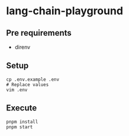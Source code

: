 # lang-chain-playground

## Pre requirements

- direnv

## Setup

```shell
cp .env.example .env
# Replace values
vim .env
```

## Execute

```shell
pnpm install
pnpm start
```
